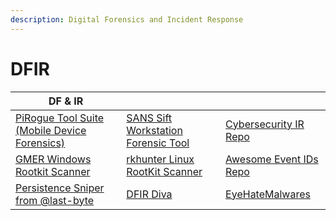 ```yaml
---
description: Digital Forensics and Incident Response
---
```


# DFIR

| DF & IR                                                                              |                                                                                       |                                                                                          |
| ------------------------------------------------------------------------------------ | ------------------------------------------------------------------------------------- | ---------------------------------------------------------------------------------------- |
| [PiRogue Tool Suite (Mobile Device Forensics)](https://github.com/PiRogueToolSuite)  | [SANS Sift Workstation Forensic Tool](https://www.sans.org/tools/sift-workstation/)   | [Cybersecurity IR Repo](https://github.com/paulveillard/cybersecurity-incident-response) |
| [GMER Windows Rootkit Scanner](http://www.gmer.net/#files)                           | [rkhunter Linux RootKit Scanner](https://salsa.debian.org/pkg-security-team/rkhunter) | [Awesome Event IDs Repo](https://github.com/stuhli/awesome-event-ids)                    |
| [Persistence Sniper from @last-byte](https://github.com/last-byte/PersistenceSniper) | [DFIR Diva](https://dfirdiva.com/)                                                    | [EyeHateMalwares](https://eyehatemalwares.com/)                                          |
